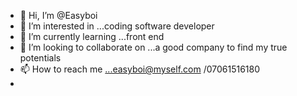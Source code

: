- 👋 Hi, I’m @Easyboi
- 👀 I’m interested in ...coding software developer 
- 🌱 I’m currently learning ...front end
- 💞️ I’m looking to collaborate on ...a good company to find my true potentials 
- 📫 How to reach me ...easyboi@myself.com /07061516180
-

<!---
Easyboi/Easyboi is a ✨ special ✨ repository because its `README.md` (this file) appears on your GitHub profile.
You can click the Preview link to take a look at your changes.
--->

